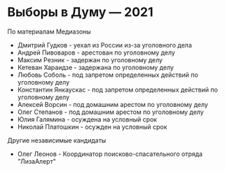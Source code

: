 # Выборы в Думу — 2021

По материалам Медиазоны

* Дмитрий Гудков - уехал из России из-за уголовного дела
* Андрей Пивоваров - арестован по уголовному делу
* Максим Резник - задержан по уголовному делу
* Кетеван Хараидзе  - задержана по уголовному делу
* Любовь Соболь - под запретом определенных действий по уголовному делу
* Константин Янкаускас - под запретом определенных действий по уголовному делу
* Алексей Ворсин - под домашним арестом по уголовному делу
* Олег Степанов - под домашним арестом по уголовному делу
* Юлия Галямина - осуждена на условный срок
* Николай Платошкин - осужден на условный срок

Другие независимые кандидаты

* Олег Леонов - Координатор поисково-спасательного отряда "ЛизаАлерт"

